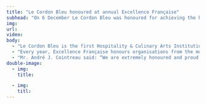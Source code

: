 ```yaml
---
title: "Le Cordon Bleu honoured at annual Excellence Française"
subhead: "On 6 December Le Cordon Bleu was honoured for achieving the highest level of excellence in education standards at the 9th Excellence Française. President M. André J. Cointreau received the prestigious trophy at the annual event in Paris."
img:
url: 
video: 
body:
  - "Le Cordon Bleu is the first Hospitality & Culinary Arts Institution to receive this award for the excellence of its training programmes and for promoting French culture throughout its international network."
  - "Every year, Excellence Française honours organisations from the most dynamic business sectors for their creativity and innovation promoting France internationally. Le Cordon Bleu has become a benchmark for the very highest levels of excellence in France across all business sectors."
  - "Mr. André J. Cointreau said: “We are extremely honoured and proud to receive this distinction from Excellence Française. This trophy recognises the effort and expertise of our teams dedicated to teaching and learning, the success of our students, and highlights more than 120 years of training and education excellence. It confirms the role of Le Cordon Bleu institute as an ambassador of French expertise improving our global world.”"
double-image:
  - img:
    title:

  - img:
    titl:
---
```

